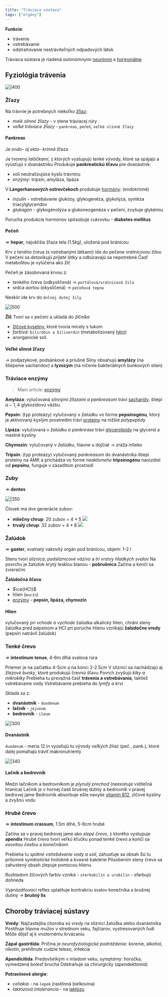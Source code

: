 ```yaml
---
title: "Tráviaca sústava"
tags: ["orgány"]
---
```


**Funkcie**:
- trávenie
- vstrebávanie
- odstraňovanie nestráviteľných odpadových látok

Tráviaca sústava je riadená *autonómnymi [neurónmi](bio/nervová-sústava.md)* a [hormonálne](bio/žľazy.md#Hormóny)

## Fyziológia trávenia

![|400](attachments/schéma-tráviacej-sústavy-človeka.png)

### Žľazy

Na trávnie je potrebných niekoľko [žľiaz](bio/žľazy.md):
- *malé slinné žľazy* - v stene tráviacej rúry
- *veľké tráviace žľazy* - `pankreas`, `pečeň`, `veľké slinné žľazy`

#### Pankreas
Je *endo- aj ekto- krinná* žľaza

Je tvorený *lalôčkami*, z ktorých vystupujú tenké vývody, ktoré sa spájajú a vyúsťujú v dvanástniku
Produkuje **pankreatickú šťavu** pre dvanástnik:
- soli neutralizujúce kyslú trávninu
- *enzýmy*: tripsín, amyláza, lipáza

V **Langerhansových ostrovčekoch** produkuje [hormóny](bio/žľazy.md#Hormóny): (endokrinné)
- *inzulín* - vstrebávanie glukózy, glykogenéza, glykolýza, syntéza triacylglyceridov
- *glukagón* - glykogénolýza a glukoneogenéza v pečeni, zvyšuje glykémiu

Porucha produkcie hormónov spôsobuje cukrovku - $\textbf{diabetes mellitus}$

#### Pečeň
=> $\textbf{hepar}$, najväčšia žľaza tela (1.5kg), uložená pod bránicou

Krv z teného čreva (s vstrebanými látkami) ide do pečene *vrátnicovou žilou*
V pečeni sa *detoxikujú prijaté látky* a odbúravajú sa nepotrebné
Časť metabolitou je vylúčena ako žlč

Pečeň je zásobovaná krvou z:
- tenkého čreva (odkysličená) -> `portálová/vrátnicová žila`
- srdca *aortou* (okysličená) -> `pečeňová tepna`

Neskôr ide krv do `dolnej dutej žily`

![|500](attachments/pečeň-diagram.png)

**Žlč**
Tvorí sa v pečeni a ukladá do *žlčníka*
- [žlčové kyseliny](bio/lipidy.md#Sterolové%20lipidy), ktoré tvoria micely s tukom
- *farbivá*: `bilirúbin a biliverdín` (metabolizovaný [hém](bio/biomolekuly.md#Heterocyklické%20makrocykly))
- anorganické soli

#### Veľké slinné žľazy
-> podjazykové, podsánkové a príušné
Sliny obsahujú $\textbf{amylázy}$ (na štiepenie sacharidov) a $\textbf{lyzozým}$ (na ničenie bakteriálnych bunkových stien)

### Tráviace enzýmy
> Main article: [enzýmy](bio/enzýmy.md)

**Amyláza**:
vylučovaná *slinnými žľazami a pankreasom*
trávi [sacharidy](bio/sacharidy.md), štiepi $\alpha-1,4$ glykozidovú väzbu

**Pepsín**: (typ proteázy)
vylučovaný v *žalúdku* vo forme $\textbf{pepsínogénu}$, ktorý je aktivovaný kyslým prostredím
trávi [proteíny](bio/proteíny.md) na nižšie *polypeptidy*

**Lipáza**:
vylučovaná v *žalúdku a pankrease*
trávi [glycerolipidy](bio/lipidy.md#Glycerolipidy) na glycerol a mastné kysliny

**Chymozín**:
vylučovaný v *žalúdku*, hlavne u dojčiat ->  zráža mlieko

**Tripsín**: (typ proteázy)
vylučovaný *pankreasom* do dvanástnika
štiepi proteíny na AMK a prichádza vo forme *neaktívneho* $\textbf{tripsinogénu}$
narozdiel od **pepsínu**, funguje v zásaditom prostredí


### Zuby

=> $\textbf{dentes}$ 

![|350](attachments/rez-zubom.png)

Človek má dve generácie zubov:
- **mliečny chrup**: 20 zubov = 4 * 5
	![](attachments/zuby-mliečny-chrup.png)
- **trvalý chrup**: 32 zubov = 4 * 8
	![](attachments/zuby-trvalý-chrup.png)

### Žalúdok

=> $\textbf{gaster}$, svalnatý vakovitý orgán pod bránicou, objem: 1-2 l

Stenu tvorí *sliznica*, *podsliznicové väzivo* a *tri vrstvy hladkých svalov*
Na povrchu je žalúdok krytý lesklou blanou - **pobrušnica**
Začína a končí sa zvieračmi

**Žalúdočná šťava**:
- $\ce{HCl}$
- hlien (`mucín`) 
- [enzýmy](bio/enzýmy.md) - $\textbf{pepsín, lipáza, chymozín}$

#### Hlien
vylučovaný pri *vchode a východe* žalúdka
alkalický hlien, chráni steny žalúdka pred pepsínom a HCl
pri poruche hlienu vznikajú **žalúdočne vredy** (pepsín natrávil žalúdok)

### Tenké črevo

=> $\textbf{intestinum tenue}$, 4-6m dlhá svalová rúra

Priemer je na začiatku 4-5cm a na konci 2-2.5cm
V sliznici sa nachádzajú aj *žlazové bunky*, ktoré produkujú črevnú šťavu
Povrch zvyšujú *klky a mikroklky*
Prebieha tu prevažná časť **trávenia a vstrebávania**, taktiež vstrebávanie vody
Vstrebávanie prebieha do *lymfy a krvi*

Skladá sa z:
- **dvanástnik** - `duodenum`
- **lačník** - `jejunum`
- **bedrovník** - `ileum`

![|300](attachments/tenké-črevo-časti.png)

#### Dvanástnik
`duodenum` - meria $12\text{ in}$
vyúsťujú tu vývody *veľkých žliaz* (peč., pank.), ktoré dalej pomáhajú tráviť makronutrienty

![|340](attachments/dvanástnik-vývody-žliaz.png)

#### Lačník a bedrovník
Medzi lačníkom a bedrovníkom je *plynulý prechod* (neexistuje viditeľná hranica)
Lačník je v hornej časti brušnej dutiny a bedrovník v pravej bedrovej jame
Bedrovník absorbuje ešte navyše [vitamín B12](bio/vitamíny.md#Vitamín%20B), zlčové kysliny a zvyšnú vodu

### Hrubé črevo

=> $\textbf{intestinum crassum}$, 1.5m dlhé, 5-8cm hrubé

Začína sa v pravej bedrovej jame ako *slepé črevo*, z ktorého vystupuje **apendix**
Hrubé črevo tvorí veľkú kľučku ponad tenké črevo a končí sa *esovitou časťou* a *konečníkom*

Prebieha tu *spätné vstrebávanie vody a solí*, zahusťuje sa obsah
Sú tu prítomné *symbiotické* hnilobné a kvasné baktérie
Pôsobením steny čreva sa zahustený obsah zlepuje pomocou hlienu

Rozkladom žlčových farbív vzniká - `sterkobilín a urobilín` - sfarbujú dohneda

*Vyprázdňovací* reflex uplatňuje kontrakciu svalov konečníka a brušnej dutiny -> **brušný lis**


## Choroby tráviacej sústavy

**Vredy**:
Najčastejšia choroba sú *vredy* na sliznici žalúdka alebo dvanástnika
Postihuje hlavne mužov v strednom veku, fajčiarov, vystresovaných ľudí
Môže dôjsť aj k vnútornému krvácaniu

**Zápal** $\textbf{gastritída}$:
Príčina je *neurofyziologické podráždenie*: korenie, alkohol, nikotín, prehĺtnute cudzie teleso, infekcia

**Apendicitída**:
Predovšetkým v mladom veku, symptómy: horúčka, vymedzená bolesť brucha
Odstraňuje sa chirurgicky (*apendektómia*)

**Potravinové alergie**:
- *celiakia* - na `lepok` (rastlinná bielkovina)
- *laktózová intolerancia* - na [laktózu](bio/sacharidy.md#Cukry)